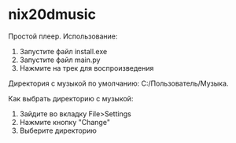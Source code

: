 # nix20dmusic
Простой плеер.
Использование:
1. Запустите файл install.exe
2. Запустите файл main.py
3. Нажмите на трек для воспроизведения

Директория с музыкой по умолчанию: C:/Пользователь/Музыка.

Как выбрать директорию с музыкой:
1. Зайдите во вкладку File>Settings
2. Нажмите кнопку "Change"
3. Выберите директорию
